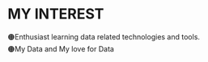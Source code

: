 # MY INTEREST
🟠Enthusiast learning data related technologies and tools.
<br>
🟠My Data and My love for Data
